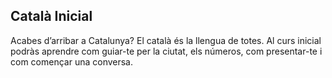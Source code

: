 ## Català Inicial

Acabes d’arribar a Catalunya? El català és la llengua de totes. 
Al curs inicial podràs aprendre com guiar-te per la ciutat, els números, com presentar-te i com començar una conversa. 
